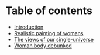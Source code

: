 # Table of contents

* [Introduction](README.md)
* [Realistic painting of womans](realistic-painting-of-womans.md)
* [The views of our single-universe](whole-universe-in-a-single-image.md)
* [Woman body debunked](woman-body-debunked.md)

